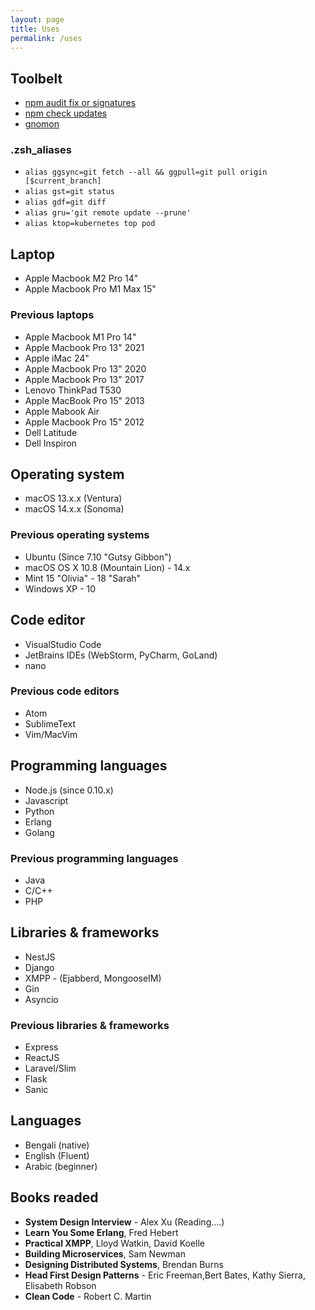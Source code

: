 ```yaml
---
layout: page
title: Uses
permalink: /uses
---
```


## Toolbelt
- [npm audit fix or signatures](https://docs.npmjs.com/cli/v10/commands/npm-audit)
- [npm check updates](https://github.com/raineorshine/npm-check-updates)
- [gnomon](https://github.com/paypal/gnomon)

### .zsh_aliases
- `alias ggsync=git fetch --all && ggpull=git pull origin [$current_branch]`
- `alias gst=git status`
- `alias gdf=git diff`
- `alias gru='git remote update --prune'`
- `alias ktop=kubernetes top pod`


## Laptop

- Apple Macbook M2 Pro 14"
- Apple Macbook Pro M1 Max 15"

### Previous laptops

- Apple Macbook M1 Pro 14"
- Apple Macbook Pro 13" 2021
- Apple iMac 24"
- Apple Macbook Pro 13" 2020
- Apple Macbook Pro 13" 2017
- Lenovo ThinkPad T530
- Apple MacBook Pro 15" 2013
- Apple Mabook Air 
- Apple Macbook Pro 15" 2012
- Dell Latitude
- Dell Inspiron

## Operating system

- macOS 13.x.x (Ventura)
- macOS 14.x.x (Sonoma)

### Previous operating systems

- Ubuntu (Since 7.10 "Gutsy Gibbon")
- macOS OS X 10.8 (Mountain Lion) - 14.x
- Mint 15 "Olivia" - 18 "Sarah"
- Windows XP - 10

## Code editor

- VisualStudio Code
- JetBrains IDEs (WebStorm, PyCharm, GoLand)
- nano

### Previous code editors

- Atom
- SublimeText
- Vim/MacVim

## Programming languages

- Node.js (since 0.10.x)
- Javascript
- Python
- Erlang
- Golang

### Previous programming languages

- Java
- C/C++
- PHP

## Libraries & frameworks

- NestJS
- Django
- XMPP - (Ejabberd, MongooseIM)
- Gin
- Asyncio


### Previous libraries & frameworks

- Express
- ReactJS
- Laravel/Slim
- Flask
- Sanic

## Languages

- Bengali (native)
- English (Fluent)
- Arabic (beginner)

## Books readed

- **System Design Interview** - Alex Xu (Reading....)
- **Learn You Some Erlang**, Fred Hebert
- **Practical XMPP**, Lloyd Watkin, David Koelle
- **Building Microservices**, Sam Newman
- **Designing Distributed Systems**, Brendan Burns
- **Head First Design Patterns** - Eric Freeman,Bert Bates,  Kathy Sierra, Elisabeth Robson
- **Clean Code** - Robert C. Martin 